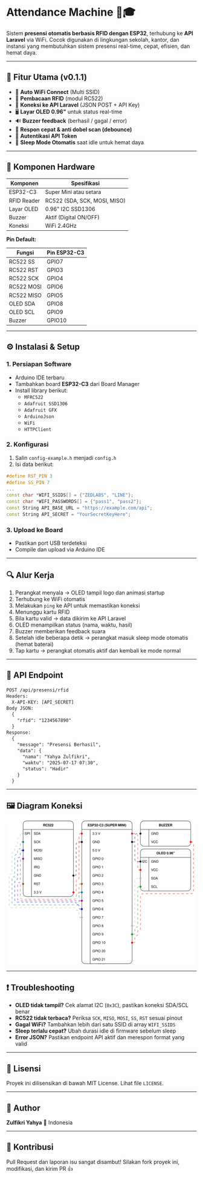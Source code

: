 # Attendance Machine 📡🎓

Sistem **presensi otomatis berbasis RFID dengan ESP32**, terhubung ke **API Laravel** via WiFi. Cocok digunakan di lingkungan sekolah, kantor, dan instansi yang membutuhkan sistem presensi real-time, cepat, efisien, dan hemat daya.

---

## 🔧 Fitur Utama (v0.1.1)

- 📶 **Auto WiFi Connect** (Multi SSID)
- 📡 **Pembacaan RFID** (modul RC522)
- 🧠 **Koneksi ke API Laravel** (JSON POST + API Key)
- 🖥️ **Layar OLED 0.96"** untuk status real-time
- 🔊 **Buzzer feedback** (berhasil / gagal / error)
- 🔄 **Respon cepat & anti dobel scan (debounce)**
- 🔐 **Autentikasi API Token**
- 🌙 **Sleep Mode Otomatis** saat idle untuk hemat daya

---

## 🧰 Komponen Hardware

| Komponen    | Spesifikasi                  |
| ----------- | ---------------------------- |
| ESP32-C3    | Super Mini atau setara       |
| RFID Reader | RC522 (SDA, SCK, MOSI, MISO) |
| Layar OLED  | 0.96" I2C SSD1306            |
| Buzzer      | Aktif (Digital ON/OFF)       |
| Koneksi     | WiFi 2.4GHz                  |

**Pin Default:**

| Fungsi     | Pin ESP32-C3 |
| ---------- | ------------ |
| RC522 SS   | GPIO7        |
| RC522 RST  | GPIO3        |
| RC522 SCK  | GPIO4        |
| RC522 MOSI | GPIO6        |
| RC522 MISO | GPIO5        |
| OLED SDA   | GPIO8        |
| OLED SCL   | GPIO9        |
| Buzzer     | GPIO10       |

---

## ⚙️ Instalasi & Setup

### 1. Persiapan Software

- Arduino IDE terbaru
- Tambahkan board **ESP32-C3** dari Board Manager
- Install library berikut:
  - `MFRC522`
  - `Adafruit SSD1306`
  - `Adafruit GFX`
  - `ArduinoJson`
  - `WiFi`
  - `HTTPClient`

### 2. Konfigurasi

1. Salin `config-example.h` menjadi `config.h`
2. Isi data berikut:

```cpp
#define RST_PIN 3
#define SS_PIN 7
...
const char *WIFI_SSIDS[] = {"ZEDLABS", "LINE"};
const char *WIFI_PASSWORDS[] = {"pass1", "pass2"};
const String API_BASE_URL = "https://example.com/api";
const String API_SECRET = "YourSecretKeyHere";
```

### 3. Upload ke Board

- Pastikan port USB terdeteksi
- Compile dan upload via Arduino IDE

---

## 🔍 Alur Kerja

1. Perangkat menyala → OLED tampil logo dan animasi startup
2. Terhubung ke WiFi otomatis
3. Melakukan `ping` ke API untuk memastikan koneksi
4. Menunggu kartu RFID
5. Bila kartu valid → data dikirim ke API Laravel
6. OLED menampilkan status (nama, waktu, hasil)
7. Buzzer memberikan feedback suara
8. Setelah idle beberapa detik → perangkat masuk sleep mode otomatis (hemat baterai)
9. Tap kartu → perangkat otomatis aktif dan kembali ke mode normal

---

## 📡 API Endpoint

```
POST /api/presensi/rfid
Headers:
  X-API-KEY: [API_SECRET]
Body JSON:
  {
    "rfid": "1234567890"
  }
Response:
  {
    "message": "Presensi Berhasil",
    "data": {
      "nama": "Yahya Zulfikri",
      "waktu": "2025-07-17 07:30",
      "status": "Hadir"
    }
  }
```

---

## 🖼️ Diagram Koneksi

![Schema](v0.1.1.svg)

---

## ❗ Troubleshooting

- **OLED tidak tampil?** Cek alamat I2C (`0x3C`), pastikan koneksi SDA/SCL benar
- **RC522 tidak terbaca?** Periksa `SCK`, `MISO`, `MOSI`, `SS`, `RST` sesuai pinout
- **Gagal WiFi?** Tambahkan lebih dari satu SSID di array `WIFI_SSIDS`
- **Sleep terlalu cepat?** Ubah durasi idle di firmware sebelum sleep
- **Error JSON?** Pastikan endpoint API aktif dan merespon format yang valid

---

## 📄 Lisensi

Proyek ini dilisensikan di bawah MIT License. Lihat file `LICENSE`.

---

## 👤 Author

**Zulfikri Yahya**
📍 Indonesia

---

## 🤝 Kontribusi

Pull Request dan laporan isu sangat disambut! Silakan fork proyek ini, modifikasi, dan kirim PR 👍
